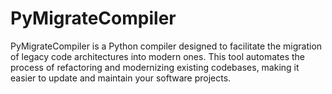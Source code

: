 # PyMigrateCompiler
PyMigrateCompiler is a Python compiler designed to facilitate the migration of legacy code architectures into modern ones. This tool automates the process of refactoring and modernizing existing codebases, making it easier to update and maintain your software projects.

